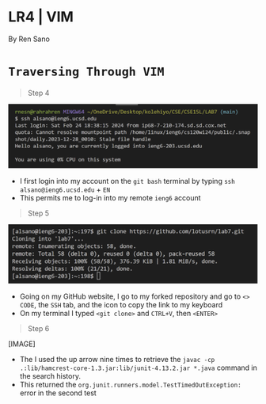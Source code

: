 # **LR4 | VIM**

By Ren Sano

# `Traversing Through VIM` 

> Step 4

![Image](images/nopw_login.png)

- I first login into my account on the `git bash` terminal by typing `ssh alsano@ieng6.ucsd.edu` + `EN`
- This permits me to log-in into my remote `ieng6` account

> Step 5

![Image](images/gitclone_ssh.png)

- Going on my GitHub website, I go to my forked repository and go to `<> CODE`,
  the `SSH` tab, and the icon to copy the link to my keyboard
- On my terminal I typed `<git clone>` and `CTRL+V`, then `<ENTER>`

> Step 6

[IMAGE]

- The I used the up arrow nine times to retrieve the `javac -cp .:lib/hamcrest-core-1.3.jar:lib/junit-4.13.2.jar *.java` command in the search history.
- This returned the `org.junit.runners.model.TestTimedOutException:` error in the second test
